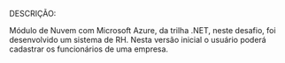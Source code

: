 
DESCRIÇÃO:

Módulo de Nuvem com Microsoft Azure, da trilha .NET, neste desafio, 
foi desenvolvido um sistema de RH. Nesta versão inicial o usuário poderá 
cadastrar os funcionários de uma empresa.
